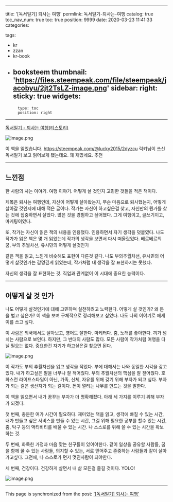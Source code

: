
---
title: '[독서일기] 퇴사는 여행'
permlink: 독서일기-퇴사는-여행
catalog: true
toc_nav_num: true
toc: true
position: 9999
date: 2020-03-23 11:41:33
categories:

tags:
- kr
- zzan
- kr-book
- booksteem
thumbnail: 'https://files.steempeak.com/file/steempeak/jacobyu/2jt2TsLZ-image.png'
sidebar:
    right:
        sticky: true
widgets:
    -
        type: toc
        position: right
---


[독서일기 - 퇴사는 여행(티스토리)](https://jacobyu.tistory.com/entry/%EB%8F%85%EC%84%9C%EC%9D%BC%EA%B8%B0-%ED%87%B4%EC%82%AC%EB%8A%94-%EC%97%AC%ED%96%89?category=791563)

![image.png](https://files.steempeak.com/file/steempeak/jacobyu/2jt2TsLZ-image.png)

이 책을 읽었습니다. https://steempeak.com/@lucky2015/2dyzcu
럭키님이 쓰신 독서일기 보고 읽어보게 됐는데요. 꽤 재밌네요. 추천

---

## 느낀점

한 사람의 사는 이야기. 여행 이야기. 어떻게 살 것인지 고민한 것들을 적은 책이다.

제목은 퇴사는 여행인데, 자신이 어떻게 살아왔는지, 무슨 마음으로 퇴사했는지, 어떻게 살아갈 것인지에 대해 적은 글이다. 작가는 자신이 하고싶은걸 찾고, 자신만의 뭔가를 찾는 것에 집중하면서 살았다. 많은 것을 경험하고 싶어했다. 그게 여행이고, 글쓰기이고, 마케팅이였다. 

또, 작가는 자신이 읽은 책의 내용을 인용했다. 인용하면서 자기 생각을 덧붙였다. 나도 작가가 읽은 책은 몇 개 읽었는데 작가의 생각을 보면서 다시 떠올랐었다. 베르베르의 꿈, 부의 추월차선, 유시민의 어떻게 살것인가

같은 책을 읽고, 느낀게 비슷해도 표현이 다른것 같다. 나도 부의추월차선, 유시민의 어떻게 살것인가는 감명깊게 읽었는데, 작가처럼 내 생각을 잘 표현하지는 못했다. 

자신의 생각을 잘 표현하는 것. 직업과 관계없이 이 시대에 중요한 능력이다. 

---

## 어떻게 살 것 인가

나도 어떻게 살것인가에 대해 고민하며 실천하려고 노력한다. 어떻게 살 것인가? 왜 돈을 벌고 싶은가? 이 책을 보며 구체적으로 정리해보고 싶었다. 나도 나의 이야기로 에세이를 쓰고 싶다. 

이 사람은 외국에서도 살아보고, 영어도 잘한다. 마케터다. 춤, 노래를 좋아한다. 끼가 넘치는 사람으로 보인다. 하지만, 그 반대의 사람도 많다. 모든 사람이 작가처럼 여행을 다닐 필요는 없다. 중요한건 자기가 하고싶은걸 찾으면 된다. 

![image.png](https://files.steempeak.com/file/steempeak/jacobyu/EhjDliMc-image.png)


이 작가도 부의 추월차선을 읽고 생각을 적었다. 부에 대해서는 나와 동일한 시각을 갖고 있다. 내가 하고싶은 말을 너무나 잘 적어줬다. 부의 추월차선의 핵심을 잘 짚어줬다. 호화스런 라이프스타일이 아닌, 가족, 신체, 자유를 위해 갖기 위해 부자가 되고 싶다. 부자가 되는 길은 생산자가 되는 길이다. 돈이 열리는 나무를 만드는 것을 말한다. 


이 책을 읽으면서 내가 꿈꾸는 부자가 더 명확해졌다. 아래 세 가지를 이루기 위해 부자가 되겠다.

첫 번째, 충분한 여가 시간이 필요하다. 재미있는 책을 읽고, 생각에 빠질 수 있는 시간, 내가 만들고 싶은 서비스를 만들 수 있는 시간, 그걸 위해 필요한 공부를 할수 있는 시간, 춤, 탁구 등의 액티비티를 배울 수 있는 시간. 나 스스로를 위해 쓸 수 있는 시간을 확보하는 것.

두 번째, 화목한 가정과 마음 맞는 친구들이 있어야한다. 같이 일상을 공유할 사람들, 꿈을 함께 꿀 수 있는 사람들, 의지할 수 있는, 서로 믿어주고 존중하는 사람들과 같이 살아가고싶다. 그전에, 나 스스로가 먼저 멋진사람이 되야한다.

세 번째, 건강이다. 건강하게 살면서 내 삶 모든걸 즐길 것이다. YOLO!

![image.png](https://files.steempeak.com/file/steempeak/jacobyu/BvX5JWM9-image.png)




- - -

This page is synchronized from the post: ['[독서일기] 퇴사는 여행'](https://steempeak.com/@jacobyu/5xh2tg)
